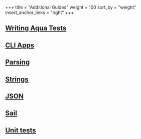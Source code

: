 +++
title = "Additional Guides"
weight = 100
sort_by = "weight"
insert_anchor_links = "right"
+++

## [Writing Aqua Tests](/guides/additional/aqua)

## [CLI Apps](/guides/additional/cli-tutorial)

## [Parsing](/guides/additional/parsing)

## [Strings](/guides/additional/strings)

## [JSON](/guides/additional/json-guide)

## [Sail](/guides/additional/sail)

## [Unit tests](/guides/additional/unit-tests)
